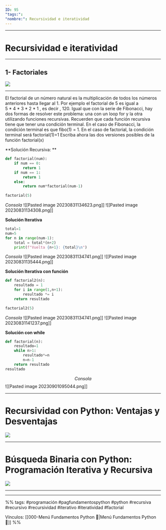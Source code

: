 ```yaml
---
ID: 95
"tags:": 
"nombre:": Recursividad e iteratividad
---
```

___
# Recursividad e iteratividad
___
## 1- Factoriales
![](https://youtu.be/qnWuJnBuUIg?si=H2vwcjmY_LXKZOJr&t=27)
___
El factorial de un número natural es la multiplicación de todos los números anteriores hasta llegar al 1. Por ejemplo el factorial de 5 es igual a  
5 * 4 * 3 * 2 * 1 , es decir , 120.
Igual que con la serie de Fibonacci, hay dos formas de resolver este problema: una con un loop for y la otra utilizando funciones recursivas.
Recuerden que cada función recursiva tiene que tener una condición terminal. En el caso de Fibonacci, la condición terminal es que fibo(1) = 1.
En el caso de factorial, la condición terminal será factorial(1)=1
Escriba ahora las dos versiones posibles de la función factorial(x)

**Solución Recursiva: **
```python
def factorial(num):
	if num == 0:
		return 1
    if num == 1:
        return 1
    else:
        return num*factorial(num-1)
  
factorial(5)
```
$Consola$
![[Pasted image 20230831134623.png]]
![[Pasted image 20230831134308.png]]

**Solución Iterativa**
```python
total=1
num=5
for n in range(num-1):
    total = total*(n+2)
    print(f"Vuelta {n+1}: {total}\n")
```
$Consola$
![[Pasted image 20230831134741.png]]
![[Pasted image 20230831135444.png]]


**Solución Iterativa con función**
```python
def factorial2(n):
    resultado = 1
    for i in range(1,n+1):
        resultado *= i
    return resultado
  
factorial2(5)
```
$Consola$
![[Pasted image 20230831134741.png]]
![[Pasted image 20230831141237.png]]

**Solución con while**
```python
def factorial(n):
    resultado=1
    while n>1:
        resultado*=n
        n=n-1
    return resultado
resultado
```
$$Consola$$
![[Pasted image 20230901095044.png]]

___
# Recursividad con Python: Ventajas y Desventajas
![](https://www.youtube.com/watch?v=Oy9vWWss1n4&list=PLat2DtY8K7YWkS1nAOBTqe4XmGzNiY2ce)

___
# Búsqueda Binaria con Python: Programación Iterativa y Recursiva
![](https://www.youtube.com/watch?v=Ds61hiuBcOk&list=PLat2DtY8K7YWkS1nAOBTqe4XmGzNiY2ce&index=2)

___



























___

%%
tags:  #programación #pagfundamentospython #python  #recursiva #recursivo #recursividad #iterativo #iteratividad #factorial

Vínculos:   [[000-Menú Fundamentos Python 📃|Menú Fundamentos Python 📃]]
%%